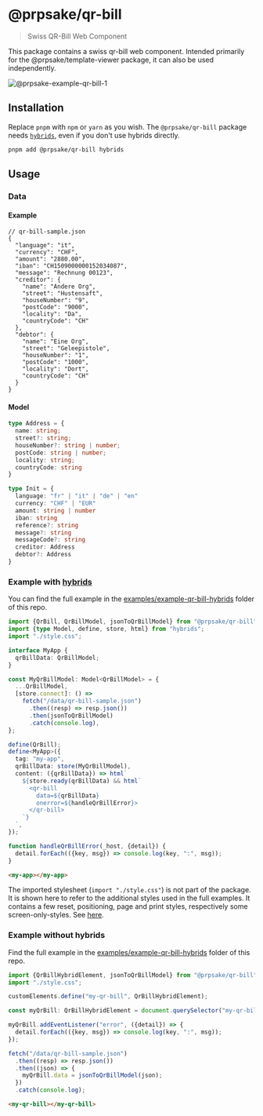# @prpsake/qr-bill

> Swiss QR-Bill Web Component

This package contains a swiss qr-bill web component. Intended primarily for the @prpsake/template-viewer package, it can also be used independently.

![@prpsake-example-qr-bill-1](https://user-images.githubusercontent.com/22403007/202928330-53dbb68a-443c-4f1e-8fd8-593315cab572.png)

## Installation

Replace `pnpm` with `npm` or `yarn` as you wish.
The `@prpsake/qr-bill` package needs [`hybrids`](https://hybrids.js.org), even if you don't use hybrids directly.
```bash
pnpm add @prpsake/qr-bill hybrids
```

## Usage

### Data

#### Example
```json5
// qr-bill-sample.json
{
  "language": "it",
  "currency": "CHF",
  "amount": "2880.00",
  "iban": "CH1509000000152034087",
  "message": "Rechnung 00123",
  "creditor": {
    "name": "Andere Org",
    "street": "Hustensaft",
    "houseNumber": "9",
    "postCode": "9000",
    "locality": "Da",
    "countryCode": "CH"
  },
  "debtor": {
    "name": "Eine Org",
    "street": "Geleepistole",
    "houseNumber": "1",
    "postCode": "1000",
    "locality": "Dort",
    "countryCode": "CH"
  }
}
```

#### Model

```typescript
type Address = {
  name: string;
  street?: string;
  houseNumber?: string | number;
  postCode: string | number;
  locality: string;
  countryCode: string
}

type Init = {
  language: "fr" | "it" | "de" | "en"
  currency: "CHF" | "EUR"
  amount: string | number
  iban: string
  reference?: string
  message?: string
  messageCode?: string
  creditor: Address
  debtor?: Address
}
```

### Example with [hybrids](https://hybrids.js.org)
You can find the full example in the [examples/example-qr-bill-hybrids](https://github.com/prpsake/prp/tree/main/examples/example-qr-bill-hybrids) folder of this repo.

```typescript
import {QrBill, QrBillModel, jsonToQrBillModel} from "@prpsake/qr-bill";
import {type Model, define, store, html} from "hybrids";
import "./style.css";

interface MyApp {
  qrBillData: QrBillModel;
}

const MyQrBillModel: Model<QrBillModel> = {
  ...QrBillModel,
  [store.connect]: () =>
    fetch("/data/qr-bill-sample.json")
      .then((resp) => resp.json())
      .then(jsonToQrBillModel)
      .catch(console.log),
};

define(QrBill);
define<MyApp>({
  tag: "my-app",
  qrBillData: store(MyQrBillModel),
  content: ({qrBillData}) => html`
    ${store.ready(qrBillData) && html`
      <qr-bill
        data=${qrBillData}
        onerror=${handleQrBillError}>
      </qr-bill>
    `}
  `,
});

function handleQrBillError(_host, {detail}) {
  detail.forEach(({key, msg}) => console.log(key, ":", msg));
}
```

```html
<my-app></my-app>
```

The imported stylesheet (`import "./style.css"`) is not part of the package. It is shown here to refer to the additional styles used in the full examples. It contains a few reset, positioning, page and print styles, respectively some screen-only-styles. See [here](https://github.com/prpsake/prp/blob/main/examples/example-qr-bill-hybrids/src/style.css).

### Example without hybrids

Find the full example in the [examples/example-qr-bill-hybrids](https://github.com/prpsake/prp/tree/main/examples/example-qr-bill) folder of this repo.

```typescript
import {QrBillHybridElement, jsonToQrBillModel} from "@prpsake/qr-bill";
import "./style.css";

customElements.define("my-qr-bill", QrBillHybridElement);

const myQrBill: QrBillHybridElement = document.querySelector("my-qr-bill");

myQrBill.addEventListener("error", ({detail}) => {
  detail.forEach(({key, msg}) => console.log(key, ":", msg));
});

fetch("/data/qr-bill-sample.json")
  .then((resp) => resp.json())
  .then((json) => {
    myQrBill.data = jsonToQrBillModel(json);
  })
  .catch(console.log);
```

```html
<my-qr-bill></my-qr-bill>
```
